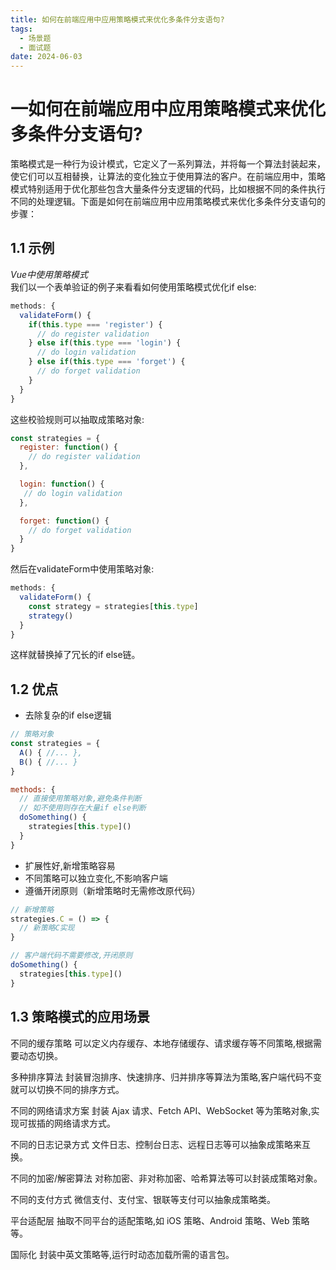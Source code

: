 ```yaml
---
title: 如何在前端应用中应用策略模式来优化多条件分支语句?
tags:
  - 场景题
  - 面试题
date: 2024-06-03
---
```


# 一如何在前端应用中应用策略模式来优化多条件分支语句?

策略模式是一种行为设计模式，它定义了一系列算法，并将每一个算法封装起来，使它们可以互相替换，让算法的变化独立于使用算法的客户。在前端应用中，策略模式特别适用于优化那些包含大量条件分支逻辑的代码，比如根据不同的条件执行不同的处理逻辑。下面是如何在前端应用中应用策略模式来优化多条件分支语句的步骤：

## 1.1 示例 

_Vue中使用策略模式_  
我们以一个表单验证的例子来看看如何使用策略模式优化if else:

```js
methods: {
  validateForm() {
    if(this.type === 'register') {
      // do register validation
    } else if(this.type === 'login') {
      // do login validation 
    } else if(this.type === 'forget') {
      // do forget validation
    }
  }
}
```

这些校验规则可以抽取成策略对象:

```js
const strategies = {
  register: function() {
    // do register validation
  },

  login: function() {
   // do login validation
  },

  forget: function() {
    // do forget validation 
  }
}
```

然后在validateForm中使用策略对象:

```js
methods: {
  validateForm() {
    const strategy = strategies[this.type]
    strategy() 
  }
}
```

这样就替换掉了冗长的if else链。

## 1.2 优点

- 去除复杂的if else逻辑

```js
// 策略对象
const strategies = {
  A() { //... }, 
  B() { //... }
}

methods: {
  // 直接使用策略对象,避免条件判断
  // 如不使用则存在大量if else判断
  doSomething() {
    strategies[this.type]()
  } 
}
```

- 扩展性好,新增策略容易
- 不同策略可以独立变化,不影响客户端
- 遵循开闭原则（新增策略时无需修改原代码）

```js
// 新增策略
strategies.C = () => {
  // 新策略C实现
}

// 客户端代码不需要修改,开闭原则
doSomething() {
  strategies[this.type]() 
}
```

## 1.3 策略模式的应用场景

不同的缓存策略
可以定义内存缓存、本地存储缓存、请求缓存等不同策略,根据需要动态切换。

多种排序算法
封装冒泡排序、快速排序、归并排序等算法为策略,客户端代码不变就可以切换不同的排序方式。

不同的网络请求方案
封装 Ajax 请求、Fetch API、WebSocket 等为策略对象,实现可拔插的网络请求方式。

不同的日志记录方式
文件日志、控制台日志、远程日志等可以抽象成策略来互换。

不同的加密/解密算法
对称加密、非对称加密、哈希算法等可以封装成策略对象。

不同的支付方式
微信支付、支付宝、银联等支付可以抽象成策略类。

平台适配层
抽取不同平台的适配策略,如 iOS 策略、Android 策略、Web 策略等。

国际化
封装中英文策略等,运行时动态加载所需的语言包。


